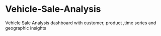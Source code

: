 # Vehicle-Sale-Analysis
Vehicle Sale Analysis dashboard with customer, product ,time series and geographic insights
